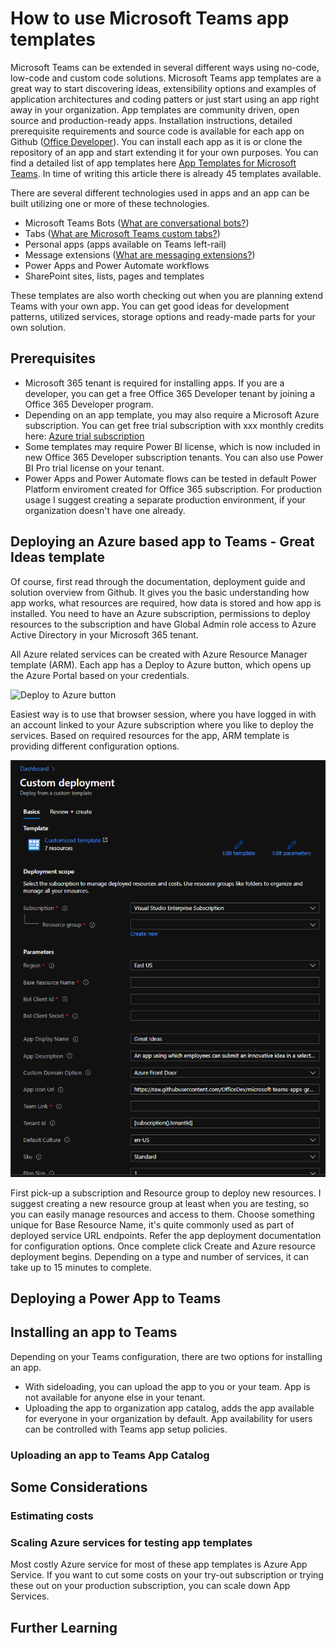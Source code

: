 # How to use Microsoft Teams app templates

Microsoft Teams can be extended in several different ways using no-code, low-code and custom code solutions. Microsoft Teams app templates are a great way to start discovering ideas, extensibility options and examples of application architectures and coding patters or just start using an app right away in your organization. App templates are community driven, open source and production-ready apps. Installation instructions, detailed prerequisite requirements and source code is available for each app on Github ([Office Developer](https://github.com/OfficeDev/)). You can install each app as it is or clone the repository of an app and start extending it for your own purposes. You can find a detailed list of app templates here [App Templates for Microsoft Teams](https://docs.microsoft.com/en-us/microsoftteams/platform/samples/app-templates). In time of writing this article there is already 45 templates available. 

There are several different technologies used in apps and an app can be built utilizing one or more of these technologies.
- Microsoft Teams Bots ([What are conversational bots?](https://docs.microsoft.com/en-us/microsoftteams/platform/bots/what-are-bots))
- Tabs ([What are Microsoft Teams custom tabs?](https://docs.microsoft.com/en-us/microsoftteams/platform/tabs/what-are-tabs))
- Personal apps (apps available on Teams left-rail)
- Message extensions ([What are messaging extensions?](https://docs.microsoft.com/en-us/microsoftteams/platform/messaging-extensions/what-are-messaging-extensions))
- Power Apps and Power Automate workflows
- SharePoint sites, lists, pages and templates

These templates are also worth checking out when you are planning extend Teams with your own app. You can get good ideas for development patterns, utilized services, storage options and ready-made parts for your own solution.

## Prerequisites

- Microsoft 365 tenant is required for installing apps. If you are a developer, you can get a free Office 365 Developer tenant by joining a Office 365 Developer program.
- Depending on an app template, you may also require a Microsoft Azure subscription. You can get free trial subscription with xxx monthly credits here: [Azure trial subscription](https://docs)
- Some templates may require Power BI license, which is now included in new Office 365 Developer subscription tenants. You can also use Power BI Pro trial license on your tenant.
- Power Apps and Power Automate flows can be tested in default Power Platform enviroment created for Office 365 subscription. For production usage I suggest creating a separate production environment, if your organization doesn't have one already.


## Deploying an Azure based app to Teams - Great Ideas template

Of course, first read through the documentation, deployment guide and solution overview from Github. It gives you the basic understanding how app works, what resources are required, how data is stored and how app is installed.
You need to have an Azure subscription, permissions to deploy resources to the subscription and have Global Admin role access to Azure Active Directory in your Microsoft 365 tenant.

All Azure related services can be created with Azure Resource Manager template (ARM).  Each app has a Deploy to Azure button, which opens up the Azure Portal based on your credentials. 

![Deploy to Azure button](https://camo.githubusercontent.com/7b9633223ccfac1fa26b9d503ef7741b3357360f23a10100a39924c9fb64ad87/68747470733a2f2f617a7572656465706c6f792e6e65742f6465706c6f79627574746f6e2e706e67)

Easiest way is to use that browser session, where you have logged in with an account linked to your Azure subscription where you like to deploy the services. Based on required resources for the app, ARM template is providing different configuration options.


![ARM template configuration](https://github.com/mpaukkon/Microsoft365Dev/blob/master/Articles/How%20to%20use%20Teams%20app%20templates/teams-app-azure-deployment.png)


First pick-up a subscription and Resource group to deploy new resources. I suggest creating a new resource group at least when you are testing, so you can easily manage resources and access to them. Choose something unique for Base Resource Name, it's quite commonly used as part of deployed service URL endpoints. Refer the app deployment documentation for configuration options. Once complete click Create and Azure resource deployment begins. Depending on a type and number of services, it can take up to 15 minutes to complete.

## 

## Deploying a Power App to Teams

## Installing an app to Teams
Depending on your Teams configuration, there are two options for installing an app.
- With sideloading, you can upload the app to you or your team. App is not available for anyone else in your tenant.
- Uploading the app to organization app catalog, adds the app available for everyone in your organization by default. App availability for users can be controlled with Teams app setup policies.

### Uploading an app to Teams App Catalog

## Some Considerations

### Estimating costs

### Scaling Azure services for testing app templates
Most costly Azure service for most of these app templates is Azure App Service. If you want to cut some costs on your try-out subscription or trying these out on your production subscription, you can scale down App Services.


## Further Learning
